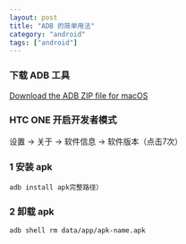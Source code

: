 ```yaml
---
layout: post
title: "ADB 的简单用法"
category: "android"
tags: ["android"]
---
```


### 下载 ADB 工具

[Download the ADB ZIP file for macOS](https://dl.google.com/android/repository/platform-tools-latest-darwin.zip)

### HTC ONE 开启开发者模式

设置 -> 关于 -> 软件信息 -> 软件版本（点击7次）


### 1 安装 apk 

```shell
adb install apk完整路径）
```

<!-- more -->


### 2 卸载 apk

```shell
adb shell rm data/app/apk-name.apk
```



